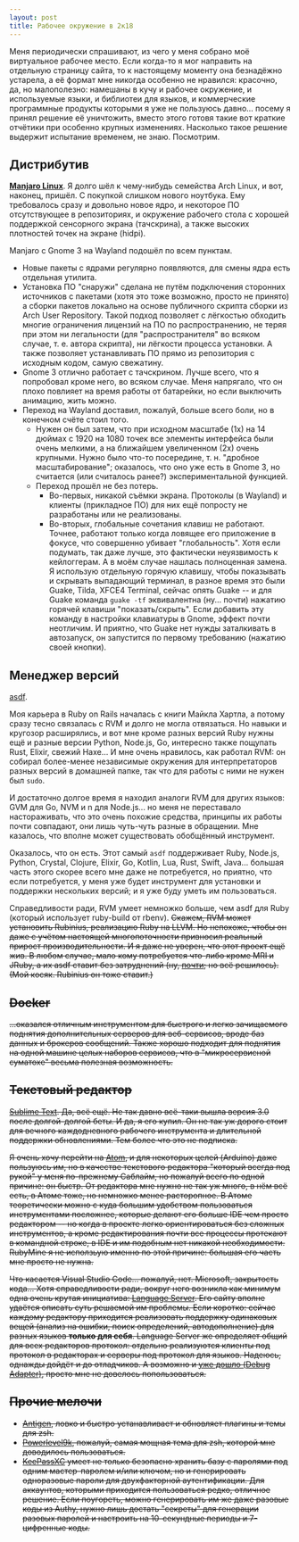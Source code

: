 ```yaml
---
layout: post
title: Рабочее окружение в 2к18
---
```


Меня периодически спрашивают, из чего у меня собрано моё виртуальное рабочее место. Если когда-то я мог направить на отдельную страницу сайта, то к настоящему моменту она безнадёжно устарела, а её формат мне никогда особенно не нравился: красочно, да, но малополезно: намешаны в кучу и рабочее окружение, и используемые языки, и библиотеи для языков, и коммерческие программные продукты которыми я уже не пользуюсь давно... посему я принял решение её уничтожить, вместо этого готовя такие вот краткие отчётики при особенно крупных изменениях. Насколько такое решение выдержит испытание временем, не знаю. Посмотрим.

## Дистрибутив

[**Manjaro Linux**](https://manjaro.org/). Я долго шёл к чему-нибудь семейства Arch Linux, и вот, наконец, пришёл. С покупкой слишком нового ноутбука. Ему требовалось сразу и довольно новое ядро, и некоторое ПО отсутствующее в репозиториях, и окружение рабочего стола с хорошей поддержкой сенсорного экрана (тачскрина), а также высоких плотностей точек на экране (hidpi).

Manjaro с Gnome 3 на Wayland подошёл по всем пунктам.

* Новые пакеты с ядрами регулярно появляются, для смены ядра есть отдельная утилита.
* Установка ПО "снаружи" сделана не путём подключения сторонних источников с пакетами (хотя это тоже возможно, просто не принято) а сборки пакетов локально на основе публичного скрипта сборки из Arch User Repository. Такой подход позволяет с лёгкостью обходить многие ограничения лицензий на ПО по распространению, не теряя при этом ни легальности (для "распространителя" во всяком случае, т. е. автора скрипта), ни лёгкости процесса установки. А также позволяет устанавливать ПО прямо из репозитория с исходным кодом, самую свежатину.
* Gnome 3 отлично работает с тачскрином. Лучше всего, что я попробовал кроме него, во всяком случае. Меня напрягало, что он плохо повлияет на время работы от батарейки, но если выключить анимацию, жить можно.
* Переход на Wayland доставил, пожалуй, больше всего боли, но в конечном счёте стоил того.
  + Нужен он был затем, что при исходном масштабе (1х) на 14 дюймах с 1920 на 1080 точек все элементы интерфейса были очень мелкими, а на ближайшем увеличенном (2х) очень крупными. Нужно было что-то посередине, т. н. "дробное масштабирование"; оказалось, что оно уже есть в Gnome 3, но считается (или считалось ранее?) экспериментальной функцией.
  * Переход прошёл не без потерь.
    - Во-первых, никакой съёмки экрана. Протоколы (в Wayland) и клиенты (прикладное ПО) для них ещё попросту не разработаны или не реализованы.
    - Во-вторых, глобальные сочетания клавиш не работают. Точнее, работают только когда ловящее его приложение в фокусе, что совершенно убивает "глобальность". Хотя если подумать, так даже лучше, это фактически неуязвимость к кейлоггерам. А в моём случае нашлась полноценная замена. Я использую отдельную горячую клавишу, чтобы показывать и скрывать выпадающий терминал, в разное время это были Guake, Tilda, XFCE4 Terminal, сейчас опять Guake -- и для Guake команда `guake -tf` эквивалентна (ну... почти) нажатию горячей клавиши "показать/скрыть". Если добавить эту команду в настройки клавиатуры в Gnome, эффект почти неотличим. И приятно, что Guake нет нужды заталкивать в автозапуск, он запустится по первому требованию (нажатию своей кнопки).

## Менеджер версий

[asdf](https://github.com/asdf-vm/asdf).

Моя карьера в Ruby on Rails началась с книги Майкла Хартла, а потому сразу тесно связалась с RVM и долго не могла отвязаться. Но навыки и кругозор расширялись, и вот мне кроме разных версий Ruby нужны ещё и разные версии Python, Node.js, Go, интересно также пощупать Rust, Elixir, свежий Haxe... И мне очень нравилось, как работал RVM: он собирал более-менее независимые окружения для интерпретаторов разных версий в домашней папке, так что для работы с ними не нужен был `sudo`.

И достаточно долгое время я находил аналоги RVM для других языков: GVM для Go, NVM и n для Node.js... но меня не переставало настораживать, что это очень похожие средства, принципы их работы почти совпадают, они лишь чуть-чуть разные в обращении. Мне казалось, что вполне может существовать обобщённый инструмент.

Оказалось, что он есть. Этот самый `asdf` поддерживает Ruby, Node.js, Python, Crystal, Clojure, Elixir, Go, Kotlin, Lua, Rust, Swift, Java... большая часть этого скорее всего мне даже не потребуется, но приятно, что если потребуется, у меня уже будет инструмент для установки и поддержки нескольких версий; и я уже буду уметь им пользоваться.

Справедливости ради, RVM умеет немножко больше, чем asdf для Ruby (который использует ruby-build от rbenv). <s>Скажем, RVM может установить Rubinius, реализацию Ruby на LLVM. Но непохоже, чтобы он даже с учётом настоящей многопоточности привносил реальный прирост производительности. И я даже не уверен, что этот проект ещё жив. В любом случае, мало кому потребуется что-либо кроме MRI и JRuby, а их asdf ставит без затруднений (ну, [почти](https://github.com/asdf-vm/asdf-ruby/wiki/Ruby-Installation-Problems#problems-installing-ruby-23x-in-arch-linux); но всё решилось).<s> (Мой косяк. Rubinius он тоже ставит.)

## Docker

...оказался отличным инструментом для быстрого и легко зачищаемого поднятия дополнительных серверов для веб-сервисов, вроде баз данных и брокеров сообщений. Также хорошо подходит для поднятия на одной машине целых наборов сервисов, что в "микросервисной суматохе" весьма полезная возможность.

## Текстовый редактор

[Sublime Text](https://www.sublimetext.com/). Да, всё ещё. Не так давно всё-таки вышла версия 3.0 после долгой-долгой беты. И да, я его купил. Он не так уж дорого стоит для вечного каждодневного рабочего инструмента и длительной поддержки обновлениями. Тем более что это не подписка.

Я очень хочу перейти на [Atom](https://atom.io/), и для некоторых целей (Arduino) даже пользуюсь им, но в качестве текстового редактора "который всегда под рукой" у меня по-прежнему Саблайм, но пожалуй всего по одной причине: он быстр. От редактора мне нужно не так уж много, в нём всё есть, в Атоме тоже, но немножко менее расторопное. В Атоме теоретически можно с куда большим удобством пользоваться инструментами посложнее, которые делают его больше IDE чем просто редактором -- но когда в проекте легко ориентироваться без сложных инструментов, а кроме редактирования почти все процессы протекают в командной строке, в IDE и им подобным нет никакой необходимости. RubyMine я не исползьую именно по этой причине: большая его часть мне просто не нужна.

Что касается Visual Studio Code... пожалуй, нет. Microsoft, закрытость кода... Хотя справедливости ради, вокруг него возникла как минимум одна очень крутая инициатива: [Language Server](https://langserver.org/). Его сайту вполне удаётся описать суть решаемой им проблемы. Если коротко: сейчас каждому редактору приходится реализовать поддержку одинаковых вещей (анализ на ошибки, поиск определений, автодополнение) для разных языков **только для себя**. Language Server же определяет общий для всех редакторов протокол: отдельно реализуются клиенты под протокол в редакторах и серверы под протокол для языков. Надеюсь, однажды дойдёт и до отладчиков. А возможно и [уже дошло (Debug Adapter)](https://microsoft.github.io/debug-adapter-protocol/), просто мне не довелось попользоваться.

## Прочие мелочи

* [Antigen](https://github.com/zsh-users/antigen), ловко и быстро устанавливает и обновляет плагины и темы для zsh.
* [Powerlevel9k](https://github.com/bhilburn/powerlevel9k), пожалуй, самая мощная тема для zsh, которой мне доводилось пользоваться.
* [KeePassXC](https://keepassxc.org/) умеет не только безопасно хранить базу с паролями под одним мастер-паролем и/или ключом, но и генерировать одноразовые пароли для двухфакторной аутентификации. Для аккаунтов, которыми приходится пользоваться редко, отличное решение. Если поугореть, можно генерировать им же даже разовые коды из Authy, нужно лишь достать "секреты" для генерации разовых паролей и настроить на 10-секундные периоды и 7-цифренные коды.
